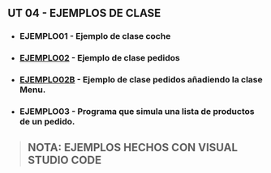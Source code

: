 ## UT 04 - EJEMPLOS DE CLASE
- ### EJEMPLO01 - Ejemplo de clase coche
- ### [EJEMPLO02](EJEMPLO02.zip) - Ejemplo de clase pedidos
- ### [EJEMPLO02B](EJEMPLO02B.zip) - Ejemplo de clase pedidos añadiendo la clase Menu.
- ### EJEMPLO03 - Programa que simula una lista de productos de un pedido.
> ## NOTA: EJEMPLOS HECHOS CON VISUAL STUDIO CODE
